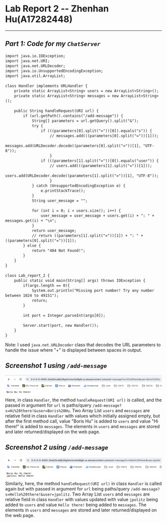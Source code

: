 # **Lab Report 2 -- Zhenhan Hu(A17282448)**

---

## *Part 1: Code for my `ChatServer`*
```
import java.io.IOException;
import java.net.URI;
import java.net.URLDecoder;
import java.io.UnsupportedEncodingException;
import java.util.ArrayList;

class Handler implements URLHandler {
    private static ArrayList<String> users = new ArrayList<String>();
    private static ArrayList<String> messages = new ArrayList<String>();

    public String handleRequest(URI url) {
        if (url.getPath().contains("/add-message")) {
            String[] parameters = url.getQuery().split("&");
            try {
                if (((parameters[0].split("="))[0]).equals("s")) {
                    // messages.add(((parameters[0].split("="))[1]));
                    messages.add(URLDecoder.decode((parameters[0].split("="))[1], "UTF-8"));
                    }
                if (((parameters[1].split("="))[0]).equals("user")) {
                    // users.add(((parameters[1].split("="))[1]));
                    users.add(URLDecoder.decode((parameters[1].split("="))[1], "UTF-8"));
                    }
            } catch (UnsupportedEncodingException e) {
                e.printStackTrace();
            }
            String user_message = "";

            for (int i = 0; i < users.size(); i++) {
                user_message = user_message + users.get(i) + ": " + messages.get(i) + "\n";
            }
            return user_message;
            // return ((parameters[1].split("="))[1]) + ": " + ((parameters[0].split("="))[1]);
        } else {
            return "404 Not Found!";
        }
    }
}

class Lab_report_2 {
    public static void main(String[] args) throws IOException {
        if(args.length == 0){
            System.out.println("Missing port number! Try any number between 1024 to 49151");
            return;
        }

        int port = Integer.parseInt(args[0]);

        Server.start(port, new Handler());
    }
}
```
Note: I used `java.net.URLDecoder` class that decodes the URL parameters to handle the issue where "+" is displayed between spaces in output.

## *Screenshot 1 using `/add-message`*
![Image](lab_report2,part1.1.png)
Here, in class `Handler`, the method `handleRequest(URI url)` is called, and the passed in argument for `url` is paths/query `/add-message?s=Hi%20there!&user=Boris%20Hu`. Two Array List `users` and `messages` are relative field in class `Handler` with values which initially assigned empty, but after the first method call, value "Boris Hu" is added to `users` and value "Hi there!" is added to `messages`. The elements in `users` and `messages` are stored and later returned/displayed on the web page.

## *Screenshot 2 using `/add-message`*
![Image](lab_report2,part1.2.png)
Similarly, here, the method `handleRequest(URI url)` in class `Handler` is called again but with passed in argument for `url` being paths/query `/add-message?s=Hello%20there!&user=jpolitz`. Two Array List `users` and `messages` are relative field in class `Handler` with values updated with value `jpolitz` being added to `users` and value `Hello there!` being added to `messages`. The elements in `users` and `messages` are stored and later returned/displayed on the web page.
